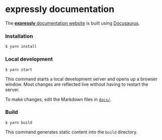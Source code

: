 # expressly documentation

The [**expressly** documentation website](https://expressly.edgecompute.app) is built using [Docusaurus](https://docusaurus.io/).

### Installation

```
$ yarn install
```

### Local development

```
$ yarn start
```

This command starts a local development server and opens up a browser window. Most changes are reflected live without having to restart the server.

To make changes, edit the Markdown files in [`docs/`](./docs).

### Build

```
$ yarn build
```

This command generates static content into the `build` directory.